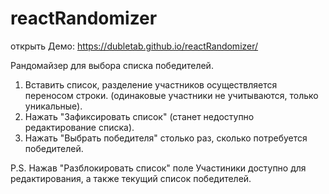 # reactRandomizer

открыть Демо: https://dubletab.github.io/reactRandomizer/

Рандомайзер для выбора списка победителей.

1. Вставить список, разделение участников осуществляется переносом строки. (одинаковые участники не учитываются, только уникальные).
2. Нажать "Зафиксировать список" (станет недоступно редактирование списка).
3. Нажать "Выбрать победителя" столько раз, сколько потребуется победителей.

P.S. Нажав "Разблокировать список" поле Участиники доступно для редактирования, а также текущий список победителей.
